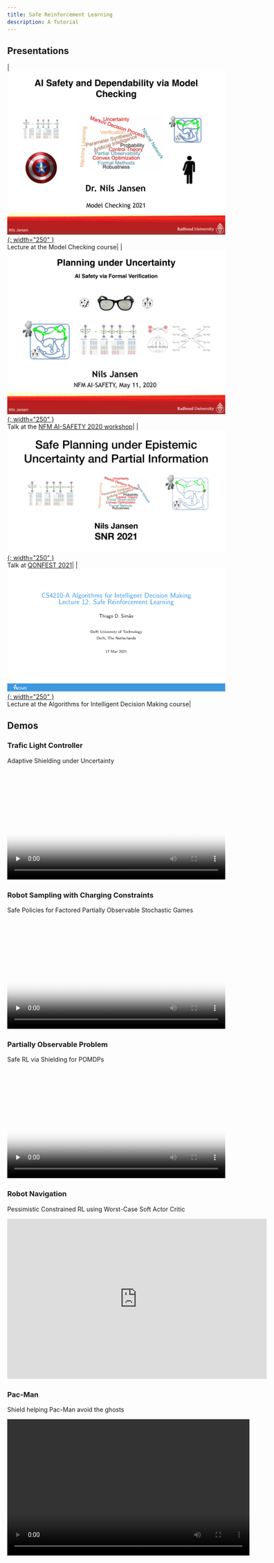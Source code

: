 ```yaml
---
title: Safe Reinforcement Learning
description: A Tutorial
---
```



## Presentations

| [![Octocat](/assets/slides/AI_Safety_2021_Thumbnail.png){: width="250" }](/assets/slides/AI_Safety_2021.pdf) <br /> Lecture at the Model Checking course|
| [![Octocat](/assets/slides/NFM_AI_Safety_2020_Thumbnail.png){: width="250" }](/assets/slides/NFM_AI_Safety_2020.pdf) <br /> Talk at the [NFM AI-SAFETY 2020 workshop](https://sites.google.com/stanford.edu/nfm-ai-safety-20/speakers)|
| [![Octocat](/assets/slides/SNR_2021_Thumbnail.png){: width="250" }](/assets/slides/SNR_2021.pdf) <br /> Talk at [QONFEST 2021](https://qonfest2021.lacl.fr/speakers.php)|
| [![Octocat](/assets/slides/safe_rl_lecture_2021_TUDelft_Thumbnail.png){: width="250" }](/assets/slides/safe_rl_lecture_2021_TUDelft.pdf) <br /> Lecture at the Algorithms for Intelligent Decision Making course|


## Demos



### Trafic Light Controller

Adaptive Shielding under Uncertainty
<div class="text-center" style="max-width: 600px; max-height: 600px">
    <video tabindex="0" controls="" preload="none" style="width: 100%    !important; height: auto   !important;" poster="{{ site.baseurl }}/assets/videos/Adaptive_Shielding_01_Thumbnail.png">
        <source src="https://surfdrive.surf.nl/files/index.php/s/IJwEZwF0EZvntoq/download" type="video/mp4">
    </video>
</div>


### Robot Sampling with Charging Constraints

Safe Policies for Factored Partially Observable Stochastic Games
<div class="text-center" style="max-width: 600px; max-height: 600px">
    <video tabindex="0" controls="" preload="none" style="width: 100%    !important; height: auto   !important;" poster="{{ site.baseurl }}/assets/videos/SafePoliciesFactoredPOSGs_Thumbnail.png">
        <source src="https://surfdrive.surf.nl/files/index.php/s/qGxwHaI8FN9W3oT/download" type="video/mp4">
    </video>
</div>

### Partially Observable Problem

Safe RL via Shielding for POMDPs
<div class="text-center" style="max-width: 600px; max-height: 600px">
    <video tabindex="0" controls="" preload="none" style="width: 100%    !important; height: auto   !important;" poster="{{ site.baseurl }}/assets/videos/SafeRL_POMDPs_Thumbnail.png">
        <source src="https://surfdrive.surf.nl/files/index.php/s/NYS5ZKjK84IdoGp/download" type="video/mp4">
    </video>
</div>

### Robot Navigation

Pessimistic Constrained RL using Worst-Case Soft Actor Critic
<div class="text-center" style="max-width: 600px; max-height: 600px">
	<iframe width="600" height="370" src="https://www.youtube.com/embed/OR9xD1_4_aU" title="YouTube video player" frameborder="0" allow="accelerometer; autoplay; clipboard-write; encrypted-media; gyroscope; picture-in-picture" allowfullscreen>
	</iframe>
</div>

### Pac-Man

Shield helping Pac-Man avoid the ghosts
<div class="text-center" style="max-width: 600px; max-height: 600px">
	<video controls="" width="560" height="315">
	    <source src="http://www.cs.ru.nl/personal/nilsjansen/subs/shield_rl/videos/pacman/originalClassic.mp4" type="video/mp4">
	    Your browser does not support the video tag.
	</video> 
</div>
